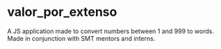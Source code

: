 # valor_por_extenso
A JS application made to convert numbers between 1 and 999 to words. Made in conjunction with SMT mentors and interns.
